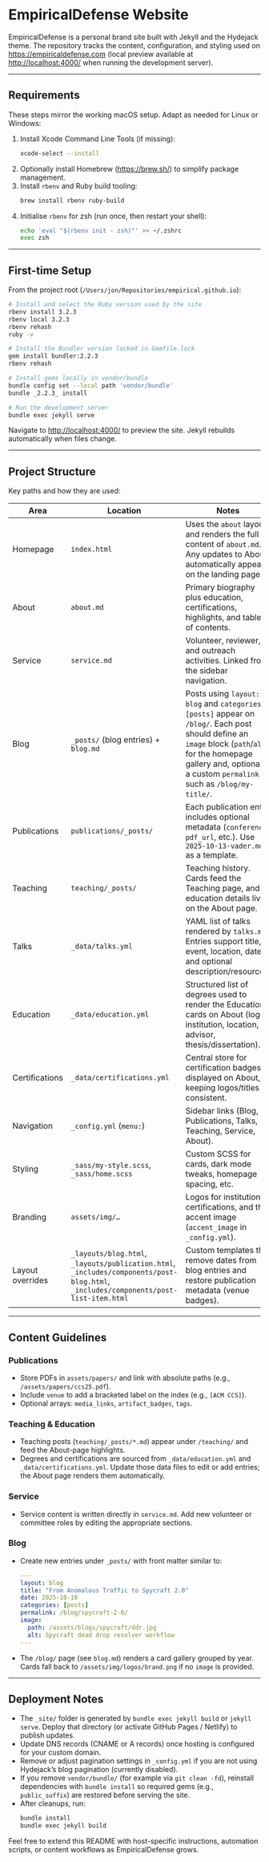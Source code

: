 # EmpiricalDefense Website

EmpiricalDefense is a personal brand site built with Jekyll and the Hydejack theme. The repository tracks the content, configuration, and styling used on <https://empiricaldefense.com> (local preview available at <http://localhost:4000/> when running the development server).

---

## Requirements

These steps mirror the working macOS setup. Adapt as needed for Linux or Windows:

1. Install Xcode Command Line Tools (if missing):
   ```bash
   xcode-select --install
   ```
2. Optionally install Homebrew (<https://brew.sh/>) to simplify package management.
3. Install `rbenv` and Ruby build tooling:
   ```bash
   brew install rbenv ruby-build
   ```
4. Initialise `rbenv` for zsh (run once, then restart your shell):
   ```bash
   echo 'eval "$(rbenv init - zsh)"' >> ~/.zshrc
   exec zsh
   ```

---

## First-time Setup

From the project root (`/Users/jon/Repositories/empirical.github.io`):

```bash
# Install and select the Ruby version used by the site
rbenv install 3.2.3
rbenv local 3.2.3
rbenv rehash
ruby -v

# Install the Bundler version locked in Gemfile.lock
gem install bundler:2.2.3
rbenv rehash

# Install gems locally in vendor/bundle
bundle config set --local path 'vendor/bundle'
bundle _2.2.3_ install

# Run the development server
bundle exec jekyll serve
```

Navigate to <http://localhost:4000/> to preview the site. Jekyll rebuilds automatically when files change.

---

## Project Structure

Key paths and how they are used:

| Area | Location | Notes |
| --- | --- | --- |
| Homepage | `index.html` | Uses the `about` layout and renders the full content of `about.md`. Any updates to About automatically appear on the landing page. |
| About | `about.md` | Primary biography plus education, certifications, highlights, and table of contents. |
| Service | `service.md` | Volunteer, reviewer, and outreach activities. Linked from the sidebar navigation. |
| Blog | `_posts/` (blog entries) + `blog.md` | Posts using `layout: blog` and `categories: [posts]` appear on `/blog/`. Each post should define an `image` block (`path`/`alt`) for the homepage gallery and, optionally, a custom `permalink` such as `/blog/my-title/`. |
| Publications | `publications/_posts/` | Each publication entry includes optional metadata (`conference`, `pdf_url`, etc.). Use `2025-10-13-vader.md` as a template. |
| Teaching | `teaching/_posts/` | Teaching history. Cards feed the Teaching page, and education details live on the About page. |
| Talks | `_data/talks.yml` | YAML list of talks rendered by `talks.md`. Entries support title, event, location, date, and optional description/resources. |
| Education | `_data/education.yml` | Structured list of degrees used to render the Education cards on About (logo, institution, location, advisor, thesis/dissertation). |
| Certifications | `_data/certifications.yml` | Central store for certification badges displayed on About, keeping logos/titles consistent. |
| Navigation | `_config.yml` (`menu:`) | Sidebar links (Blog, Publications, Talks, Teaching, Service, About). |
| Styling | `_sass/my-style.scss`, `_sass/home.scss` | Custom SCSS for cards, dark mode tweaks, homepage spacing, etc. |
| Branding | `assets/img/…` | Logos for institutions, certifications, and the accent image (`accent_image` in `_config.yml`). |
| Layout overrides | `_layouts/blog.html`, `_layouts/publication.html`, `_includes/components/post-blog.html`, `_includes/components/post-list-item.html` | Custom templates that remove dates from blog entries and restore publication metadata (venue badges). |

---

## Content Guidelines

### Publications
- Store PDFs in `assets/papers/` and link with absolute paths (e.g., `/assets/papers/ccs25.pdf`).
- Include `venue` to add a bracketed label on the index (e.g., `[ACM CCS]`).
- Optional arrays: `media_links`, `artifact_badges`, `tags`.

### Teaching & Education
- Teaching posts (`teaching/_posts/*.md`) appear under `/teaching/` and feed the About-page highlights.
- Degrees and certifications are sourced from `_data/education.yml` and `_data/certifications.yml`. Update those data files to edit or add entries; the About page renders them automatically.

### Service
- Service content is written directly in `service.md`. Add new volunteer or committee roles by editing the appropriate sections.

### Blog
- Create new entries under `_posts/` with front matter similar to:
  ```yaml
  ---
  layout: blog
  title: "From Anomalous Traffic to Spycraft 2.0"
  date: 2025-10-18
  categories: [posts]
  permalink: /blog/spycraft-2-0/
  image:
    path: /assets/blogs/spycraft/ddr.jpg
    alt: Spycraft dead drop resolver workflow
  ---
  ```
- The `/blog/` page (see `blog.md`) renders a card gallery grouped by year. Cards fall back to `/assets/img/logos/brand.png` if no `image` is provided.

---

## Deployment Notes

- The `_site/` folder is generated by `bundle exec jekyll build` or `jekyll serve`. Deploy that directory (or activate GitHub Pages / Netlify) to publish updates.
- Update DNS records (CNAME or A records) once hosting is configured for your custom domain.
- Remove or adjust pagination settings in `_config.yml` if you are not using Hydejack’s blog pagination (currently disabled).
- If you remove `vendor/bundle/` (for example via `git clean -fd`), reinstall dependencies with `bundle install` so required gems (e.g., `public_suffix`) are restored before serving the site.
- After cleanups, run:
  ```bash
  bundle install
  bundle exec jekyll build
  ```

Feel free to extend this README with host-specific instructions, automation scripts, or content workflows as EmpiricalDefense grows.
